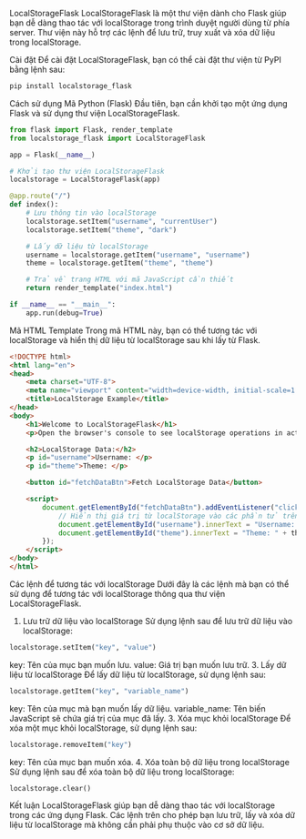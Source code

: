 LocalStorageFlask
LocalStorageFlask là một thư viện dành cho Flask giúp bạn dễ dàng thao tác với localStorage trong trình duyệt người dùng từ phía server. Thư viện này hỗ trợ các lệnh để lưu trữ, truy xuất và xóa dữ liệu trong localStorage.

Cài đặt
Để cài đặt LocalStorageFlask, bạn có thể cài đặt thư viện từ PyPI bằng lệnh sau:
```bash
pip install localstorage_flask
```
Cách sử dụng
Mã Python (Flask)
Đầu tiên, bạn cần khởi tạo một ứng dụng Flask và sử dụng thư viện LocalStorageFlask.
```python
from flask import Flask, render_template
from localstorage_flask import LocalStorageFlask

app = Flask(__name__)

# Khởi tạo thư viện LocalStorageFlask
localstorage = LocalStorageFlask(app)

@app.route("/")
def index():
    # Lưu thông tin vào localStorage
    localstorage.setItem("username", "currentUser")
    localstorage.setItem("theme", "dark")

    # Lấy dữ liệu từ localStorage
    username = localstorage.getItem("username", "username")
    theme = localstorage.getItem("theme", "theme")

    # Trả về trang HTML với mã JavaScript cần thiết
    return render_template("index.html")

if __name__ == "__main__":
    app.run(debug=True)
```
Mã HTML Template
Trong mã HTML này, bạn có thể tương tác với localStorage và hiển thị dữ liệu từ localStorage sau khi lấy từ Flask.
```html
<!DOCTYPE html>
<html lang="en">
<head>
    <meta charset="UTF-8">
    <meta name="viewport" content="width=device-width, initial-scale=1.0">
    <title>LocalStorage Example</title>
</head>
<body>
    <h1>Welcome to LocalStorageFlask</h1>
    <p>Open the browser's console to see localStorage operations in action.</p>

    <h2>LocalStorage Data:</h2>
    <p id="username">Username: </p>
    <p id="theme">Theme: </p>

    <button id="fetchDataBtn">Fetch LocalStorage Data</button>

    <script>
        document.getElementById("fetchDataBtn").addEventListener("click", function() {
            // Hiển thị giá trị từ localStorage vào các phần tử trên HTML
            document.getElementById("username").innerText = "Username: " + username;
            document.getElementById("theme").innerText = "Theme: " + theme;
        });
    </script>
</body>
</html>
```
Các lệnh để tương tác với localStorage
Dưới đây là các lệnh mà bạn có thể sử dụng để tương tác với localStorage thông qua thư viện LocalStorageFlask.

1. Lưu trữ dữ liệu vào localStorage
Sử dụng lệnh sau để lưu trữ dữ liệu vào localStorage:
```python
localstorage.setItem("key", "value")
```
key: Tên của mục bạn muốn lưu.
value: Giá trị bạn muốn lưu trữ.
3. Lấy dữ liệu từ localStorage
Để lấy dữ liệu từ localStorage, sử dụng lệnh sau:
```python
localstorage.getItem("key", "variable_name")
```
key: Tên của mục mà bạn muốn lấy dữ liệu.
variable_name: Tên biến JavaScript sẽ chứa giá trị của mục đã lấy.
3. Xóa mục khỏi localStorage
Để xóa một mục khỏi localStorage, sử dụng lệnh sau:
```python
localstorage.removeItem("key")
```
key: Tên của mục bạn muốn xóa.
4. Xóa toàn bộ dữ liệu trong localStorage
Sử dụng lệnh sau để xóa toàn bộ dữ liệu trong localStorage:
```python
localstorage.clear()
```
Kết luận
LocalStorageFlask giúp bạn dễ dàng thao tác với localStorage trong các ứng dụng Flask. Các lệnh trên cho phép bạn lưu trữ, lấy và xóa dữ liệu từ localStorage mà không cần phải phụ thuộc vào cơ sở dữ liệu.
